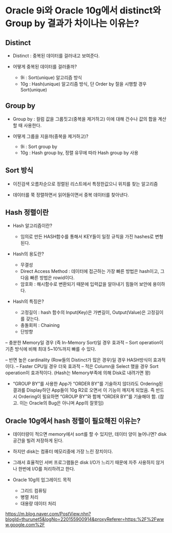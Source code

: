 #  Oracle 9i와 Oracle 10g에서 distinct와 Group by 결과가 차이나는 이유는?

## Distinct

- Distinct : 중복된 데이터를 걸러내고 보여준다.

- 어떻게 중복된 데이터를 걸러줄까?
  - 9i : Sort(unique) 알고리즘 방식
  - 10g : Hash(unique) 알고리즘 방식, 단 Order by 절을 시행할 경우 Sort(unique)


## Group by

- Group by : 컬럼 값을 그룹짓고(중복을 제거하고) 이에 대해 건수나 값의 합을 계산할 때 사용한다.

- 어떻게 그룹을 지을까(중복을 제거하고)?
  - 9i : Sort group by
  - 10g : Hash group by, 정렬 유무에 따라 Hash group by 사용


## Sort 방식

- 이진검색 오름차순으로 정렬된 리스트에서 특정한값으니 위치를 찾는 알고리즘

- 데이터를 쭉 정렬하면서 읽어들이면서 중복 데이터를 찾아낸다. 

## Hash 정렬이란

- Hash 알고리즘이란?
  - 임의로 만든 HASH함수를 통해서 KEY들이 일정 규칙을 가진 hashes로 변형된다.

- Hash의 용도란?
  - 무결성
  - Direct Access Method : 데이터에 접근하는 가장 빠른 방법은 hash이고, 그 다음 빠른 방법은 rowid이다.
  - 암호화 : 해시함수로 변환되기 때문에 입력값을 알아내기 힘들어 보안에 용이하다.


- Hash의 특징은?
  - 고정길이 : hash 함수의 Input(Key)은 가변길이, Output(Value)은 고정길이를 갖는다. 
  - 충돌회피 : Chaining
  - 단방향


– 충분한 Memory일 경우 (즉 In-Memory Sort)일 경우 효과적
– Sort operation이 기존 방식에 비해 최대 5~10%까지 빠를 수 있다.

– 반면 높은 cardinality (Row들의 Distinct가 많은 경우)일 경우 HASH방식이 효과적이다.
– Faster CPU일 경우 더욱 효과적
– 적은 Column을 Select 했을 경우 Sort operation이 효과적이다. (Hash는 Memory부족에 의해 Disk로 내려가면 꽝)

- “GROUP BY”를 사용한 App가 “ORDER BY”를 기술하지 않더라도 Ordering된 결과를 Display하던
App들이 10g R2로 오면서 이 기능이 깨지게 되었음.
즉 반드시 Ordering이 필요하면 “GROUP BY”와 함께 “ORDER BY”를 기술해야 함.
(참고. 이는 Oracle의 Bug은 아니며 App의 잘못임)


## Oracle 10g에서 hash 정렬이 필요해진 이유는?

- 데이터량이 적으면 memory에서 sort를 할 수 있지만, 데이터 양이 늘어나면? disk 공간을 빌려 저장하게 된다.

- 하지만 disk는 컴퓨터 메모리중에 가장 느린 장치이다.

- 그래서 효율적인 서버 프로그램들은 disk I/O가 느리기 때문에 자주 사용하지 않거나 한번에 I/O를 처리하려고 한다. 

- Oracle 10g의 업그레이드 목적
  - 그리드 컴퓨팅
  - 병렬 처리
  - 대용량 데이터 처리


https://m.blog.naver.com/PostView.nhn?blogId=thurunet5&logNo=220155900914&proxyReferer=https:%2F%2Fwww.google.com%2F
